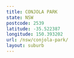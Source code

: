 ```yaml
---
title: CONJOLA PARK
state: NSW
postcode: 2539
latitude: -35.522387
longitude: 150.393202
url: /nsw/conjola-park/
layout: suburb
---
```


